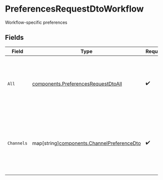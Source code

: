 # PreferencesRequestDtoWorkflow

Workflow-specific preferences


## Fields

| Field                                                                                                              | Type                                                                                                               | Required                                                                                                           | Description                                                                                                        | Example                                                                                                            |
| ------------------------------------------------------------------------------------------------------------------ | ------------------------------------------------------------------------------------------------------------------ | ------------------------------------------------------------------------------------------------------------------ | ------------------------------------------------------------------------------------------------------------------ | ------------------------------------------------------------------------------------------------------------------ |
| `All`                                                                                                              | [components.PreferencesRequestDtoAll](../../models/components/preferencesrequestdtoall.md)                         | :heavy_check_mark:                                                                                                 | A preference for the workflow. The values specified here will be used if no preference is specified for a channel. |                                                                                                                    |
| `Channels`                                                                                                         | map[string][components.ChannelPreferenceDto](../../models/components/channelpreferencedto.md)                      | :heavy_check_mark:                                                                                                 | Preferences for different communication channels                                                                   | {<br/>"email": {<br/>"enabled": true<br/>},<br/>"sms": {<br/>"enabled": false<br/>}<br/>}                          |